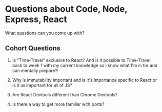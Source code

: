 # Questions about Code, Node, Express, React

What questions can you come up with?

## Cohort Questions

1. Is "Time-Travel" exclusive to React? And is it possible to Time-Travel back to week 1 with my current knowledge so I know what I'm in for and can mentally prepare?!

2. Why is immutability important and is it's importance specific to React or is it as important for all of JS?

3. Are React Devtools different than Chrome Devtools?

4. Is there a way to get more familiar with ports?